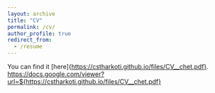 ```yaml
---
layout: archive
title: "CV"
permalink: /cv/
author_profile: true
redirect_from:
  - /resume
---
```

You can find it [here]{https://cstharkoti.github.io/files/CV__chet.pdf}.  
https://docs.google.com/viewer?url=${https://cstharkoti.github.io/files/CV__chet.pdf}
